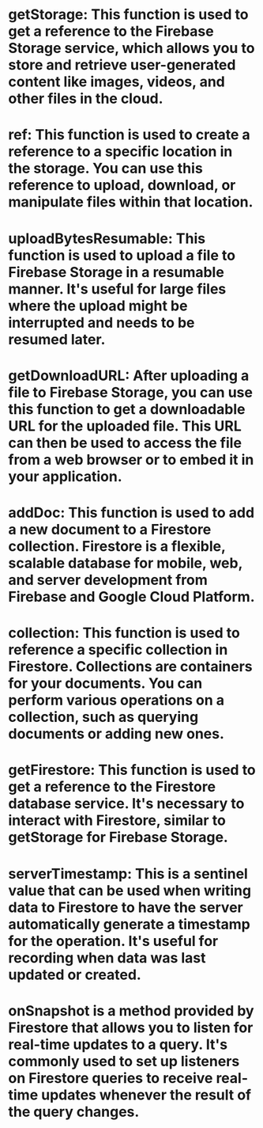 # getStorage: This function is used to get a reference to the Firebase Storage service, which allows you to store and retrieve user-generated content like images, videos, and other files in the cloud.

# ref: This function is used to create a reference to a specific location in the storage. You can use this reference to upload, download, or manipulate files within that location.

# uploadBytesResumable: This function is used to upload a file to Firebase Storage in a resumable manner. It's useful for large files where the upload might be interrupted and needs to be resumed later.

# getDownloadURL: After uploading a file to Firebase Storage, you can use this function to get a downloadable URL for the uploaded file. This URL can then be used to access the file from a web browser or to embed it in your application.

# addDoc: This function is used to add a new document to a Firestore collection. Firestore is a flexible, scalable database for mobile, web, and server development from Firebase and Google Cloud Platform.

# collection: This function is used to reference a specific collection in Firestore. Collections are containers for your documents. You can perform various operations on a collection, such as querying documents or adding new ones.

# getFirestore: This function is used to get a reference to the Firestore database service. It's necessary to interact with Firestore, similar to getStorage for Firebase Storage.

# serverTimestamp: This is a sentinel value that can be used when writing data to Firestore to have the server automatically generate a timestamp for the operation. It's useful for recording when data was last updated or created.

# onSnapshot is a method provided by Firestore that allows you to listen for real-time updates to a query. It's commonly used to set up listeners on Firestore queries to receive real-time updates whenever the result of the query changes.
